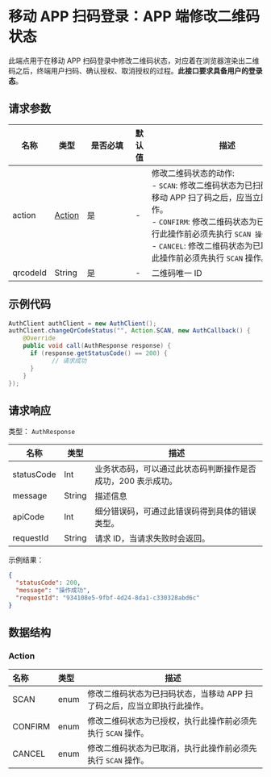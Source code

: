 # 移动 APP 扫码登录：APP 端修改二维码状态

<LastUpdated />

此端点用于在移动 APP 扫码登录中修改二维码状态，对应着在浏览器渲染出二维码之后，终端用户扫码、确认授权、取消授权的过程。**此接口要求具备用户的登录态**。

## 请求参数

| 名称 | 类型 | <div style="width:80px">是否必填</div> | 默认值 | <div style="width:300px">描述</div> | <div style="width:200px"></div>示例值</div> |
| ---- | ---- | ---- | ---- | ---- | ---- |
| action | <a href="#Action">Action</a> | 是 | - | 修改二维码状态的动作:<br>- `SCAN`: 修改二维码状态为已扫码状态，当移动 APP 扫了码之后，应当立即执行此操作。<br>- `CONFIRM`: 修改二维码状态为已授权，执行此操作前必须先执行 `SCAN 操作` 。<br> - `CANCEL`: 修改二维码状态为已取消，执行此操作前必须先执行 `SCAN` 操作。<br> | `CONFIRM` |
| qrcodeId | String | 是 | - | 二维码唯一 ID  |  |


## 示例代码
```java
AuthClient authClient = new AuthClient();
authClient.changeQrCodeStatus("", Action.SCAN, new AuthCallback() {
    @Override
    public void call(AuthResponse response) {
      if (response.getStatusCode() == 200) {
        	// 请求成功
      }
    }
});
```


## 请求响应

类型： `AuthResponse`

| 名称       | 类型   | 描述                                                         |
| ---------- | ------ | ------------------------------------------------------------ |
| statusCode | Int    | 业务状态码，可以通过此状态码判断操作是否成功，200 表示成功。 |
| message    | String | 描述信息                                                     |
| apiCode    | Int    | 细分错误码，可通过此错误码得到具体的错误类型。               |
| requestId  | String | 请求 ID，当请求失败时会返回。                                |



示例结果：

```json
{
  "statusCode": 200,
  "message": "操作成功",
  "requestId": "934108e5-9fbf-4d24-8da1-c330328abd6c"
}
```

## 数据结构

### <a id="Action"></a> Action

| 名称    | 类型 | 描述                                                         |
| :------ | :--- | ------------------------------------------------------------ |
| SCAN    | enum | 修改二维码状态为已扫码状态，当移动 APP 扫了码之后，应当立即执行此操作。 |
| CONFIRM | enum | 修改二维码状态为已授权，执行此操作前必须先执行 `SCAN` 操作。 |
| CANCEL  | enum | 修改二维码状态为已取消，执行此操作前必须先执行 `SCAN` 操作。 |

